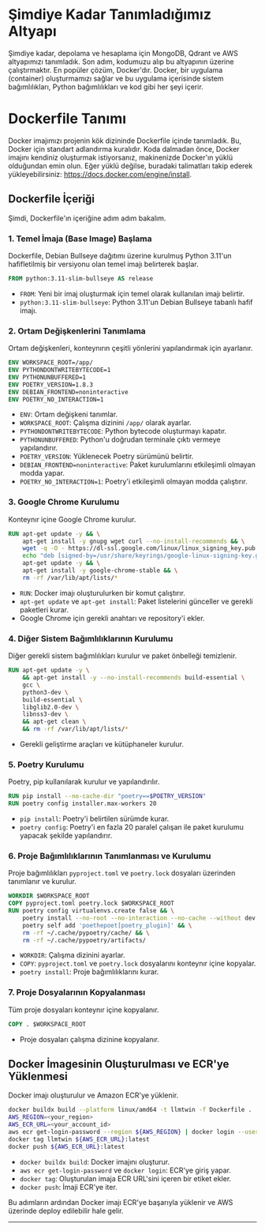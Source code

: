 # Şimdiye Kadar Tanımladığımız Altyapı
Şimdiye kadar, depolama ve hesaplama için MongoDB, Qdrant ve AWS altyapımızı tanımladık. Son adım, kodumuzu alıp bu altyapının üzerine çalıştırmaktır. En popüler çözüm, Docker'dır. Docker, bir uygulama (container) oluşturmamızı sağlar ve bu uygulama içerisinde sistem bağımlılıkları, Python bağımlılıkları ve kod gibi her şeyi içerir.

# Dockerfile Tanımı
Docker imajımızı projenin kök dizininde Dockerfile içinde tanımladık. Bu, Docker için standart adlandırma kuralıdır. Koda dalmadan önce, Docker imajını kendiniz oluşturmak istiyorsanız, makinenizde Docker'ın yüklü olduğundan emin olun. Eğer yüklü değilse, buradaki talimatları takip ederek yükleyebilirsiniz: https://docs.docker.com/engine/install.

## Dockerfile İçeriği
Şimdi, Dockerfile'ın içeriğine adım adım bakalım.

### 1. Temel İmaja (Base Image) Başlama
Dockerfile, Debian Bullseye dağıtımı üzerine kurulmuş Python 3.11'un hafifletilmiş bir versiyonu olan temel imajı belirterek başlar.
```dockerfile
FROM python:3.11-slim-bullseye AS release
```
- `FROM`: Yeni bir imaj oluşturmak için temel olarak kullanılan imajı belirtir.
- `python:3.11-slim-bullseye`: Python 3.11'un Debian Bullseye tabanlı hafif imajı.

### 2. Ortam Değişkenlerini Tanımlama
Ortam değişkenleri, konteynırın çeşitli yönlerini yapılandırmak için ayarlanır.
```dockerfile
ENV WORKSPACE_ROOT=/app/
ENV PYTHONDONTWRITEBYTECODE=1 
ENV PYTHONUNBUFFERED=1 
ENV POETRY_VERSION=1.8.3 
ENV DEBIAN_FRONTEND=noninteractive
ENV POETRY_NO_INTERACTION=1
```
- `ENV`: Ortam değişkeni tanımlar.
- `WORKSPACE_ROOT`: Çalışma dizinini `/app/` olarak ayarlar.
- `PYTHONDONTWRITEBYTECODE`: Python bytecode oluşturmayı kapatır.
- `PYTHONUNBUFFERED`: Python'u doğrudan terminale çıktı vermeye yapılandırır.
- `POETRY_VERSION`: Yüklenecek Poetry sürümünü belirtir.
- `DEBIAN_FRONTEND=noninteractive`: Paket kurulumlarını etkileşimli olmayan modda yapar.
- `POETRY_NO_INTERACTION=1`: Poetry'i etkileşimli olmayan modda çalıştırır.

### 3. Google Chrome Kurulumu
Konteynır içine Google Chrome kurulur.
```dockerfile
RUN apt-get update -y && \
    apt-get install -y gnupg wget curl --no-install-recommends && \
    wget -q -O - https://dl-ssl.google.com/linux/linux_signing_key.pub | gpg --dearmor -o /usr/share/keyrings/google-linux-signing-key.gpg && \
    echo "deb [signed-by=/usr/share/keyrings/google-linux-signing-key.gpg] https://dl.google.com/linux/chrome/deb/ stable main" > /etc/apt/sources.list.d/google-chrome.list && \
    apt-get update -y && \
    apt-get install -y google-chrome-stable && \
    rm -rf /var/lib/apt/lists/*
```
- `RUN`: Docker imajı oluşturulurken bir komut çalıştırır.
- `apt-get update` ve `apt-get install`: Paket listelerini günceller ve gerekli paketleri kurar.
- Google Chrome için gerekli anahtarı ve repository'i ekler.

### 4. Diğer Sistem Bağımlılıklarının Kurulumu
Diğer gerekli sistem bağımlılıkları kurulur ve paket önbelleği temizlenir.
```dockerfile
RUN apt-get update -y \
    && apt-get install -y --no-install-recommends build-essential \
    gcc \
    python3-dev \
    build-essential \
    libglib2.0-dev \
    libnss3-dev \
    && apt-get clean \
    && rm -rf /var/lib/apt/lists/*
```
- Gerekli geliştirme araçları ve kütüphaneler kurulur.

### 5. Poetry Kurulumu
Poetry, pip kullanılarak kurulur ve yapılandırılır.
```dockerfile
RUN pip install --no-cache-dir "poetry==$POETRY_VERSION"
RUN poetry config installer.max-workers 20
```
- `pip install`: Poetry'i belirtilen sürümde kurar.
- `poetry config`: Poetry'i en fazla 20 paralel çalışan ile paket kurulumu yapacak şekilde yapılandırır.

### 6. Proje Bağımlılıklarının Tanımlanması ve Kurulumu
Proje bağımlılıkları `pyproject.toml` ve `poetry.lock` dosyaları üzerinden tanımlanır ve kurulur.
```dockerfile
WORKDIR $WORKSPACE_ROOT
COPY pyproject.toml poetry.lock $WORKSPACE_ROOT
RUN poetry config virtualenvs.create false && \
    poetry install --no-root --no-interaction --no-cache --without dev && \
    poetry self add 'poethepoet[poetry_plugin]' && \
    rm -rf ~/.cache/pypoetry/cache/ && \
    rm -rf ~/.cache/pypoetry/artifacts/
```
- `WORKDIR`: Çalışma dizinini ayarlar.
- `COPY`: `pyproject.toml` ve `poetry.lock` dosyalarını konteynır içine kopyalar.
- `poetry install`: Proje bağımlılıklarını kurar.

### 7. Proje Dosyalarının Kopyalanması
Tüm proje dosyaları konteynır içine kopyalanır.
```dockerfile
COPY . $WORKSPACE_ROOT
```
- Proje dosyaları çalışma dizinine kopyalanır.

## Docker İmagesinin Oluşturulması ve ECR'ye Yüklenmesi
Docker imajı oluşturulur ve Amazon ECR'ye yüklenir.
```bash
docker buildx build --platform linux/amd64 -t llmtwin -f Dockerfile .
AWS_REGION=<your_region>
AWS_ECR_URL=<your_account_id>
aws ecr get-login-password --region ${AWS_REGION} | docker login --username AWS --password-stdin ${AWS_ECR_URL}
docker tag llmtwin ${AWS_ECR_URL}:latest
docker push ${AWS_ECR_URL}:latest
```
- `docker buildx build`: Docker imajını oluşturur.
- `aws ecr get-login-password` ve `docker login`: ECR'ye giriş yapar.
- `docker tag`: Oluşturulan imaja ECR URL'sini içeren bir etiket ekler.
- `docker push`: İmaji ECR'ye iter.

Bu adımların ardından Docker imajı ECR'ye başarıyla yüklenir ve AWS üzerinde deploy edilebilir hale gelir.

---

